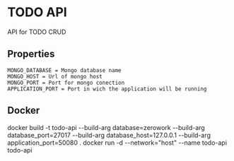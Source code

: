 # TODO API
API for TODO CRUD
 
## Properties
```
MONGO_DATABASE = Mongo database name
MONGO_HOST = Url of mongo host
MONGO_PORT = Port for mongo conection
APPLICATION_PORT = Port in wich the application will be running
```

## Docker
docker build -t todo-api --build-arg database=zerowork --build-arg database_port=27017 --build-arg database_host=127.0.0.1 --build-arg application_port=50080 .
docker run -d --network="host" --name todo-api todo-api

